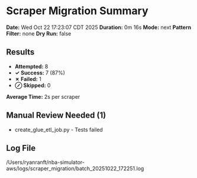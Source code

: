 # Scraper Migration Summary

**Date:** Wed Oct 22 17:23:07 CDT 2025
**Duration:** 0m 16s
**Mode:** next
**Pattern Filter:** none
**Dry Run:** false

## Results

- **Attempted:** 8
- **✓ Success:** 7 (87%)
- **✗ Failed:** 1
- **⊘ Skipped:** 0

**Average Time:** 2s per scraper

## Manual Review Needed (1)

- create_glue_etl_job.py - Tests failed

## Log File

/Users/ryanranft/nba-simulator-aws/logs/scraper_migration/batch_20251022_172251.log

